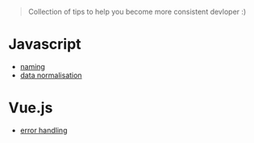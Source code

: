 > Collection of tips to help you become more consistent devloper :)

# Javascript
* [naming](https://github.com/kiriltaran/improvements-naming)
* [data normalisation](https://github.com/kiriltaran/imrovements-normalisation)
# Vue.js
* [error handling](vue/error-handling.md)
